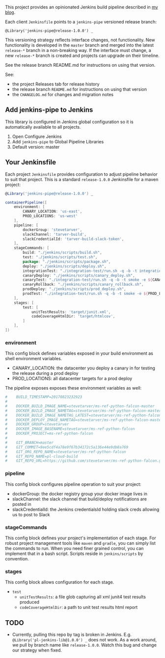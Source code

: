 This project provides an opinionated Jenkins build pipeline described in [my blog](http://stevetarver.github.io/).

Each client `Jenkinsfile` points to a `jenkins-pipe` versioned release branch:

```
@Library('jenkins-pipe@release-1.0.0') _
```

This versioning strategy reflects interface changes, not functionality. New functionality is developed in the `master` branch and merged into the latest `release-*` branch in a non-breaking way. If the interface must change, a new `release-*` branch is created and projects can upgrade on their timeline.

See the release branch README.md for instructions on using that version.

See:

* the project Releases tab for release history
* the release branch `README.md` for instructions on using that version
* the `CHANGELOG.md` for changes and migration notes

## Add jenkins-pipe to Jenkins

This library is configured in Jenkins global configuration so it is automatically available to all projects.

1. Open Configure Jenkins
2. Add `jenkins-pipe` to Global Pipeline Libraries
3. Default version: master

## Your Jenkinsfile

Each project `Jenkinsfile` provides configuration to adjust pipeline behavior to suit that project. This is a standard `release-1.0.0` Jenkinsfile for a maven project:

```groovy
@Library('jenkins-pipe@release-1.0.0') _

containerPipeline([
    environment: [
        CANARY_LOCATION: 'us-east',
        PROD_LOCATIONS: 'us-west'
    ],
    pipeline: [
        dockerGroup: 'stevetarver',
        slackChannel: 'tarver-build',
        slackCredentialId: 'tarver-build-slack-token',
    ],
    stageCommands: [
        build: "./jenkins/scripts/build.sh",
        test: "./jenkins/scripts/test.sh",
        package: "./jenkins/scripts/package.sh",
        deploy: "./jenkins/scripts/deploy.sh",
        integrationTest: "./integration-test/run.sh -q -b -t integration -e lb1",
        canaryDeploy: "./jenkins/scripts/canary_deploy.sh",
        canaryTest: "./integration-test/run.sh -q -b -t smoke -e ${CANARY_LOCATION}",
        canaryRollback: "./jenkins/scripts/canary_rollback.sh",
        prodDeploy: "./jenkins/scripts/prod_deploy.sh",
        prodTest: "./integration-test/run.sh -q -b -t smoke -e ${PROD_LOCATIONS}",
    ],
    stages: [
        test: [
            unitTestResults: 'target/junit.xml',
            codeCoverageHtmlDir: 'target/htmlcov',
        ]
    ],
])
```

### environment

This config block defines variables exposed in your build environment as shell environment variables. 

* CANARY_LOCATION: the datacenter you deploy a canary in for testing the release during a prod deploy
* PROD_LOCATIONS: all datacenter targets for a prod deploy

The pipeline exposes exposes these environment variables as well:

```bash
#    BUILD_TIMESTAMP=20170823232923
#
#    DOCKER_BUILD_IMAGE_NAME=stevetarver/ms-ref-python-falcon-master
#    DOCKER_BUILD_IMAGE_NAMETAG=stevetarver/ms-ref-python-falcon-master:20171107231806845
#    DOCKER_BUILD_IMAGE_NAMETAG_LATEST=stevetarver/ms-ref-python-falcon-master:latest
#    DOCKER_DEPLOY_IMAGE_NAMETAG=stevetarver/ms-ref-python-falcon-master:20171107231806845
#    DOCKER_GROUP=stevetarver
#    DOCKER_IMAGE_BASENAME=stevetarver/ms-ref-python-falcon
#    DOCKER_PROJECT=ms-ref-python-falcon
#
#    GIT_BRANCH=master
#    GIT_COMMIT=9ee5cdf4a78e9f67b34172c5a136e44e9db8a769
#    GIT_ORG_REPO_NAME=stevetarver/ms-ref-python-falcon
#    GIT_REPO_NAME=pl-cloud-build
#    GIT_REPO_URL=https://github.com/stevetarver/ms-ref-python-falcon.git
```

### pipeline

This config block configures pipeline operation to suit your project:

* dockerGroup: the docker registry group your docker image lives in
* slackChannel: the slack channel that build/deploy notifications are posted in
* slackCredentialId: the Jenkins credentialsId holding slack creds allowing us to post to Slack

### stageCommands

This config block defines your project's implementation of each stage. For robust project management tools like `maven` and `gradle`, you can simply list the commands to run. When you need finer grained control, you can implement that in a bash script. Scripts reside in `jenkins/scripts` by convention.

### stages

This config block allows configuration for each stage.

* `test`
    * `unitTestResults`: a file glob capturing all xml junit4 test results produced
    * `codeCoverageHtmlDir`: a path to unit test results html report

## TODO

* Currently, pulling this repo by tag is broken in Jenkins. E.g. `@Library('pl-jenkins-lib@1.0.0') _` does not work. As a work around, we pull by branch name like `release-1.0.0`. Watch this bug and change our strategy when fixed.
